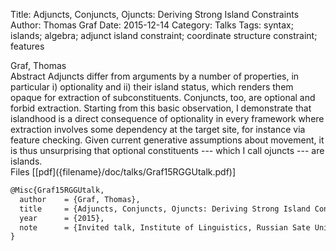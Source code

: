Title: Adjuncts, Conjuncts, Ojuncts: Deriving Strong Island Constraints
Author: Thomas Graf
Date: 2015-12-14
Category: Talks
Tags: syntax; islands; algebra; adjunct island constraint; coordinate structure constraint; features

<div markdown class="authors">
Graf, Thomas
</div>

<div markdown class="abstract">
<span id="abstract-title">Abstract</span>
Adjuncts differ from arguments by a number of properties, in 
particular i) optionality and ii) their island status, which renders 
them opaque for extraction of subconstituents. Conjuncts, too, are 
optional and forbid extraction. Starting from this basic observation, 
I demonstrate that islandhood is a direct consequence of optionality 
in every framework where extraction involves some dependency at the 
target site, for instance via feature checking. Given current 
generative assumptions about movement, it is thus unsurprising that 
optional constituents --- which I call ojuncts --- are islands.
</div>

<div markdown class="files">
<span id="files-title">Files</span>
[[pdf]({filename}/doc/talks/Graf15RGGUtalk.pdf)]
</div>

~~~latex
@Misc{Graf15RGGUtalk,
  author	= {Graf, Thomas},
  title		= {Adjuncts, Conjuncts, Ojuncts: Deriving Strong Island Constraints},
  year		= {2015},
  note		= {Invited talk, Institute of Linguistics, Russian Sate University for the Humanities (RGGU), Moscow, Russia}
}
~~~
